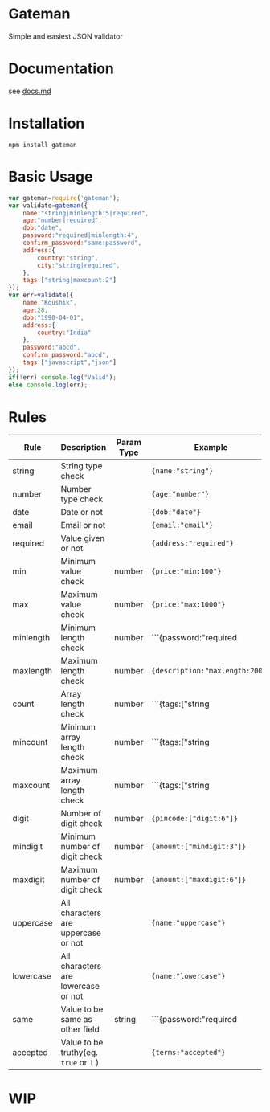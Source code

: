 # Gateman
Simple and easiest JSON validator

# Documentation
see [docs.md](docs.md)

# Installation
```
npm install gateman
```

# Basic Usage
```javascript
var gateman=require('gateman');
var validate=gateman({
    name:"string|minlength:5|required",
    age:"number|required",
    dob:"date",
    password:"required|minlength:4",
    confirm_password:"same:password",
    address:{
        country:"string",
        city:"string|required",
    },
    tags:["string|maxcount:2"]
});
var err=validate({
    name:"Koushik",
    age:28,
    dob:"1990-04-01",
    address:{
        country:"India"
    },
    password:"abcd",
    confirm_password:"abcd",
    tags:["javascript","json"]
});
if(!err) console.log("Valid");
else console.log(err);
```

# Rules

|Rule|Description|Param Type|Example|
|-|-|-|-|
|string|String type check| |```{name:"string"}```|
|number|Number type check| |```{age:"number"}```|
|date|Date or not| |```{dob:"date"}```|
|email|Email or not| |```{email:"email"}```|
|required|Value given or not| |```{address:"required"}```|
|min|Minimum value check|number|```{price:"min:100"}```|
|max|Maximum value check|number|```{price:"max:1000"}```|
|minlength|Minimum length check|number|```{password:"required|minlength:5"}```|
|maxlength|Maximum length check|number|```{description:"maxlength:200"}```|
|count|Array length check|number|```{tags:["string|count:2"]}```|
|mincount|Minimum array length check|number|```{tags:["string|mincount:2"]}```|
|maxcount|Maximum array length check|number|```{tags:["string|maxcount:2"]}```|
|digit|Number of digit check|number|```{pincode:["digit:6"]}```|
|mindigit|Minimum number of digit check|number|```{amount:["mindigit:3"]}```|
|maxdigit|Maximum number of digit check|number|```{amount:["maxdigit:6"]}```|
|uppercase|All characters are uppercase or not| |```{name:"uppercase"}```|
|lowercase|All characters are lowercase or not| |```{name:"lowercase"}```|
|same|Value to be same as other field|string|```{password:"required|minlength:5", confirm_password:"same:password"}```|
|accepted|Value to be truthy(eg. ```true``` or ```1``` )| |```{terms:"accepted"}```|

# WIP